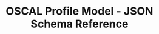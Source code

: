 ---
title: OSCAL Profile Model - JSON Schema Reference
description: OSCAL Profile Model JSON Schema Reference
permalink: /docs/schemas/oscal-profile-json/
layout: schemas
topnav: schemareference
sidenav: schemas
subnav: true
model: oscal-profile-json
---